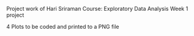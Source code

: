 Project work of Hari Sriraman
Course: Exploratory Data Analysis
Week 1 project

4 Plots to be coded and printed to a PNG file